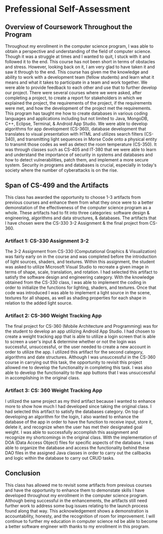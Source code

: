 # Prefessional Self-Assessment
## Overview of Coursework Throughout the Program
Throughout my enrollment in the computer science program, I was able to obtain a perspective and understanding of the field of
computer science. Though it was a struggle at times and I wanted to quit, I stuck with it and followed it to the end. This course
has not been short in terms of obstacles and stress. However, looking back on it, I am very glad to have taken it and saw it through
to the end. This course has given me the knowledge and ability to work with a development team (fellow students) and learn what it
means and what it takes to participate in a team and work together. We were able to provide feedback to each other and use that to
further develop our project. There were several courses where we were asked, after completing a project, to create a report for 
stakeholders in which we explained the project, the requirements of the project, if the requirements were met, and how the development
of the project met the requirements. This program has taught me how to create databases in various coding languages and applications 
including but not limited to Java, MongoDB, C++, Eclipse, Terminal, & Android App Studio. We were able to develop algorithms for app 
development (CS-360), database development that translates to visual presentation with HTML and utilizes search filters (CS-340), 
and transmitting light sequences in Morse Code onto a physical entity to transmit those codes as well as detect the room temperature
(CS-350). It was through classes such as CS-405 and IT-380 that we were able to learn and understand the importance of security in
systems and databases and how to detect vulnerabilities, patch them, and implement a more secure system. Security in programs and 
databases is crucial, especially in today's society where the number of cyberattacks is on the rise. 
## Span of CS-499 and the Artifacts
This class has awarded the opportunity to choose 1-3 artifacts from previous courses and enhance them from what they once were to a 
better demonstation of the effectiveness of the computer science program as a whole. These artifacts had to fit into three categories:
software design & engineering, algorithms and data structures, & databases. The artifacts that I have chosen were the CS-330
3-2 Assignment & the final project from CS-360. 
### Artifact 1: CS-330 Assignment 3-2
The 3-2 Assignment from CS-330 (Computational Graphics & Visualization) was fairly early on in the course and was completed before the
introduction of light sources, shaders, and textures. Within this assignment, the student was asked to utilize Microsoft Visual Studio 
to recreate a given image in terms of shape, scale, translation, and rotation. I had selected this artifact to satisfy the software 
design and engineering category. With the knowledge obtained from the CS-330 class, I was able to implement the coding in order to 
initialize the functions for lighting, shaders, and textures. Once that code was introduced I was able to implement a light source 
in the scene, textures for all shapes, as well as shading properties for each shape in relation to the added light source. 
### Artifact 2: CS-360 Weight Tracking App
The final project for CS-360 (Mobile Architecture and Programming) was for the student to develop an app utilizing Android App
Studio. I had chosen to create a weight tracking app that is able to utilize a login screen that is able to screen a user's input
& determine whether or not the login was successful, unsuccessful, or the user needed to create a new account in order to utilize 
the app. I utilized this artifact for the second category, algorithms and date structures. Although I was unsuccessful in the CS-360
course in carrying out this task, the opportunity to revisit this project allowed me to develop the functionality in completing this
task. I was also able to develop the functionality to the app buttons that I was unsuccessful in accomplishing in the original class.
### Artifact 3: CS: 360 Weight Tracking App
I utilized the same project as my third artifact because I wanted to enhance more to show how much I had developed since taking the
original class. I had selected this artifact to satisfy the databases category. On top of developing an algorithm for the login, I
also wanted to enhance the database of the app in order to have the function to receive input, store it, delete it, and recognize 
when the user has met their designated goal weight. I was able to successfully accomplish this assignment and recognize my shortcomings
in the original class. With the implementation of DOA (Data Access Object) files for specific aspects of the database, I was able to
organize the database and access the functionality behind these DAO files in the assigned Java classes in order to carry out the callbacks
and logic within the database to carry out CRUD tasks. 
## Conclusion
This class has allowed me to revisit some artifacts from previous courses and have the opportunity to enhance them to demonstate skills
I have developed throughout my enrollment in the computer science program. Although being successful in the enhancements, the artifacts
still need further work to address some bug issues relating to the launch process found along that way. This acknowledgement shows a 
demonstration is accountability, honesty, and the recognition of room for improvement. I will continue to further my education in 
computer science nd be able to become a better software engineer with thanks to my enrollment in this program.
